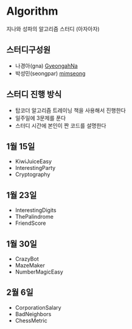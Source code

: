 # Algorithm
지나와 성파의 알고리즘 스터디 (아자아자)

## 스터디구성원

- 나경아(gna) [GyeongahNa](https://github.com/GyeongahNa)
- 박성민(seongpar) [mimseong](https://github.com/mimseong)

## 스터디 진행 방식

- 탑코더 알고리즘 트레이닝 책을 사용해서 진행한다
- 일주일에 3문제를 푼다
- 스터디 시간에 본인이 짠 코드를 설명한다

## 1월 15일

- KiwiJuiceEasy
- InterestingParty
- Cryptography

## 1월 23일

- InterestingDigits
- ThePalindrome
- FriendScore

## 1월 30일

- CrazyBot
- MazeMaker
- NumberMagicEasy

## 2월 6일

- CorporationSalary
- BadNeighbors
- ChessMetric


